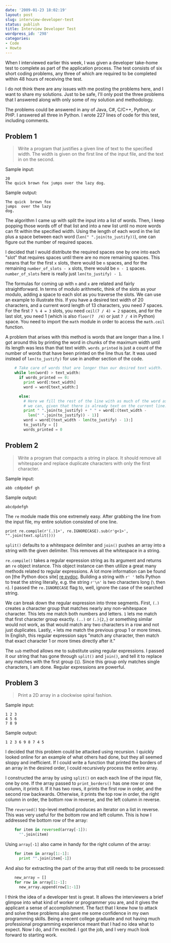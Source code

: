 ```yaml
---
date: '2009-01-23 18:02:19'
layout: post
slug: interview-developer-test
status: publish
title: Interview Developer Test
wordpress_id: '298'
categories:
- Code
- Howto
---
```


When I interviewed earlier this week, I was given a developer take-home test to complete as part of the application process. The test consists of six short coding problems, any three of which are required to be completed within 48 hours of receiving the test.

I do not think there are any issues with me posting the problems here, and I want to share my solutions. Just to be safe, I'll only post the three problems that I answered along with only some of my solution and methodology.

The problems could be answered in any of Java, C#, C/C++, Python, or PHP. I answered all three in Python. I wrote 227 lines of code for this test, including comments.

## Problem 1

> Write a program that justifies a given line of text to the specified width. The width is given on the first line of the input file, and the text in on the second.

Sample input:

    20
    The quick brown fox jumps over the lazy dog.

Sample output:

    The quick  brown fox
    jumps  over the lazy
    dog.

The algorithm I came up with split the input into a list of words. Then, I keep popping those words off of that list and into a new list until no more words can fit within the specified width. Using the length of each word in the list plus a space between each word (`len(" ".join(to_justify))`), one can figure out the number of required spaces.

I decided that I would distribute the required spaces one by one into each "slot" that requires spaces until there are no more remaining spaces. This means that for the first `x` slots, there would be `n` spaces, and for the remaining `number_of_slots - x` slots, there would be `n - 1` spaces. `number_of_slots` here is really just `len(to_justify) - 1`.

The formulas for coming up with `n` and `x` are related and fairly straightforward. In terms of modulo arithmetic, think of the slots as your modulo, adding a space to each slot as you traverse the slots. We can use an example to illustrate this. If you have a desired text width of 20 characters, and a current word length of 13 characters, you need 7 spaces. For the first `7 % 4 = 3` slots, you need `ceil(7 / 4) = 2` spaces, and for the last slot, you need 1 (which is also `floor(7  /4)` or just `7 / 4` in Python) space. You need to import the `math` module in order to access the `math.ceil` function.

A problem that arises with this method is words that are longer than a line. I got around this by printing the word in chunks of the maximum width until its length was less than that text width. `words_printed` is just a count of the number of words that have been printed on the line thus far. It was used instead of `len(to_justify)` for use in another section of the code.

``` python
    # Take care of words that are longer than our desired text width.
    while len(word) > text_width:
      if words_printed == 0:
        print word[:text_width]
        word = word[text_width:]

      else:
        # Here we fill the rest of the line with as much of the word as
        # we can, given that there is already text on the current line.
        print " ".join(to_justify) + " " + word[:(text_width -
          len(" ".join(to_justify)) - 1)]
        word = word[(text_width - len(to_justify) - 1):]
        to_justify = []
        words_printed = 0
```

## Problem 2

> Write a program that compacts a string in place. It should remove all whitespace and replace duplicate characters with only the first character.

Sample input:

    abb cddpddef gh

Sample output:

    abcdpdefgh

The `re` module made this one extremely easy. After grabbing the line from the input file, my entire solution consisted of one line.

    print re.compile(r'(.)1+', re.IGNORECASE).sub(r'g<1>', "".join(text.split()))

`split()` defaults to a whitespace delimiter and `join()` pushes an array into a string with the given delimiter. This removes all the whitespace in a string.

`re.compile()` takes a regular expression string as its argument and returns an `re` object instance. This object instance can then utilize a great many methods related to regular expressions. A lot more information can be found on [the Python docs site] [re pydoc]. Building a string with `r' '` tells Python to treat the string literally, e.g. the string `r'\n'` is two characters long (`\` then `n`). I passed the `re.IGNORECASE` flag to, well, ignore the case of the searched string.

[re pydoc]: http://docs.python.org/library/re.html "re -- Regular expression operations -- Python v2.6.1 documentation"

We can break down the regular expression into three segments. First, `(.)` creates a character group that matches nearly any non-whitespace character. This lets me match both numbers and letters. `1` lets me match that first character group exactly. `(..)` or `(.){2,}` or something similar would not work, as that would match any two characters in a row and not just duplicates. Lastly, `+` lets me match the previous group 1 or more times. In English, this regular expression says "match any character, then match that exact character 1 or more times directly after it."

The `sub` method allows me to substitute using regular expressions. I passed it our string that has gone through `split()` and `join()`, and tell it to replace any matches with the first group (`1`). Since this group only matches single characters, I am done. Regular expressions are powerful.

## Problem 3

> Print a 2D array in a clockwise spiral fashion.

Sample input:

    1 2 3
    4 5 6
    7 8 9

Sample output:

    1 2 3 6 9 8 7 4 5

I decided that this problem could be attacked using recursion. I quickly looked online for an example of what others had done, but they all seemed sloppy and inefficient. If I could write a function that printed the borders of an array in the desired order, I could recursively process the entire array.

I constructed the array by using `split()` on each each line of the input file, one by one. If the array passed to `print_borders()` has one row or one column, it prints it. If it has two rows, it prints the first row in order, and the second row backwards. Otherwise, it prints the top row in order, the right column in order, the bottom row in reverse, and the left column in reverse.

The `reversed()` top-level method produces an iterator on a list in reverse. This was very useful for the bottom row and left column. This is how I addressed the bottom row of the array:

``` python
    for item in reversed(array[-1]):
      "".join(item)
```
      
Using `array[-1]` also came in handy for the right column of the array:

``` python
    for item in array[1:-1]:
      print "".join(item[-1])
```
      
And also for extracting the part of the array that still needs to be processed:

``` python
    new_array = []
    for row in array[1:-1]:
      new_array.append(row[1:-1])
```

I think the idea of a developer test is great. It allows the interviewers a brief glimpse into what kind of worker or programmer you are, and it gives the applicant a sense of accomplishment. The fact that I knew how to attack and solve these problems also gave me some confidence in my own programming skills. Being a recent college graduate and not having much professional programming experience meant that I had no idea what to expect. Now I do, and I'm excited. I got the job, and I very much look forward to starting work.
